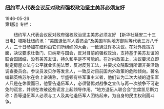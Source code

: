 ### 纽约军人代表会议反对政府强权政治坚主美苏必须友好  

1946-05-26  
第1版()
专栏：

　　纽约军人代表会议反对政府强权政治坚主美苏必须友好
    【新华社延安二十三日电】塔斯社纽约讯：“美国退伍军人委员会”及美国军队地方部队等代表三万八千人，二十日参加在纽约由它们所组织的大会，一致通过许多决议。在对外政策方面，决议要求杜鲁门、贝纳斯与国会，反对目前的强权政治，支持基于美苏友谊的联合国团结，没有美苏友谊，持久和平是不可能的。在对内政策上，决议要求立即制定房屋立法与公平就业实施法案，反对反劳工法，并要求众院取消所谓非美活动调查委员会。参议员泼贝尔等发言人，一致反对目前国内外政策的危险倾向。著名编辑英格苏尔在会上讲演称，华盛顿有些军事主义者，他们认为二次大战的退伍军人只是在休假而已，他警告退伍军人，必须警惕对战争之宣传与再一次战争不可避免的谎言，并须在攻破这些谎言上起领导作用。“地方退伍人联合会”主席凯尼斯力称：吾等退伍军人必须与工人及其他退伍军人团结起来，为自身的民主权利而斗争。  
